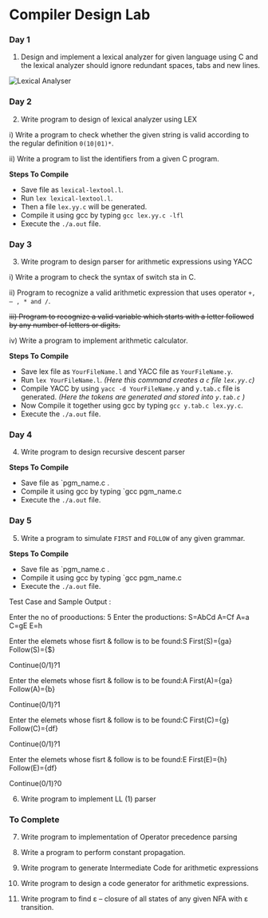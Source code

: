 Compiler Design Lab
===================

### Day 1
1. Design and implement a lexical analyzer for given language using C and the lexical analyzer should ignore redundant spaces, tabs and new lines.

![Lexical Analyser](https://raw.githubusercontent.com/beingfranklin/Compiler-Design-Lab/master/LexicalAnalyser.png)


### Day 2
2. Write program to design of lexical analyzer using LEX

i) Write a program to check whether the given string is valid according to the regular definition   `0(10|01)*`.

ii) Write a program to list the identifiers from a given C program.

**Steps To Compile**
* Save file as `lexical-lextool.l`.
* Run `lex lexical-lextool.l`.
* Then a file `lex.yy.c` will be generated.
* Compile it using gcc by typing `gcc lex.yy.c -lfl`
* Execute the `./a.out` file.


### Day 3

3. Write program to design parser for arithmetic expressions using YACC

i) Write a program to check the syntax of switch sta in C.

ii) Program to recognize a valid arithmetic expression that uses operator `+, – , * and /`.

~~iii) Program to recognize a valid variable which starts with a letter followed by any   number of letters or digits.~~

iv) Write a program to implement arithmetic calculator.


**Steps To Compile**

* Save lex file as `YourFileName.l` and YACC file as `YourFileName.y`.
* Run `lex YourFileName.l`. *(Here this command creates a `c` file `lex.yy.c`)*
* Compile YACC by using `yacc -d YourFileName.y` and `y.tab.c` file is generated. *(Here the tokens are generated and stored into `y.tab.c` )*
* Now Compile it together using gcc by typing `gcc y.tab.c lex.yy.c`.
* Execute the `./a.out` file.

### Day 4

4. Write program to design recursive descent parser

**Steps To Compile**
* Save file as `pgm_name.c .
* Compile it using gcc by typing `gcc pgm_name.c
* Execute the `./a.out` file.

### Day 5

5. Write a program to simulate `FIRST` and `FOLLOW` of any given grammar.

**Steps To Compile**
* Save file as `pgm_name.c .
* Compile it using gcc by typing `gcc pgm_name.c
* Execute the `./a.out` file.

Test Case and Sample Output :

Enter the no of prooductions:
5
Enter the productions:
S=AbCd
A=Cf
A=a
C=gE
E=h

Enter the elemets whose fisrt & follow is to be found:S
First(S)={ga}
Follow(S)={$}

Continue(0/1)?1

Enter the elemets whose fisrt & follow is to be found:A
First(A)={ga}
Follow(A)={b}

Continue(0/1)?1

Enter the elemets whose fisrt & follow is to be found:C
First(C)={g}
Follow(C)={df}

Continue(0/1)?1

Enter the elemets whose fisrt & follow is to be found:E
First(E)={h}
Follow(E)={df}

Continue(0/1)?0



6. Write program to implement LL (1) parser
### To Complete
7. Write program to implementation of Operator precedence parsing 

8. Write a program to perform constant propagation.

9. Write program to generate Intermediate Code for arithmetic expressions

10. Write program to design a code generator for arithmetic expressions.

11. Write program to find ε – closure of all states of any given NFA with ε transition.
